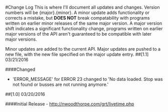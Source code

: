 #Change Log
This is where I'll document all updates and changes. Version numbers will be {major}.{minor}. A minor update adds functionality or corrects a mistake, but **DOES NOT** break compatability with programs written on earlier minor releases of the same major version. A major version shift indicates a significant functionality change, programs written on earlier major versions of the API aren't guaranteed to be compatible with later major versions.

Minor updates are added to the current API. Major updates are pushed to a new file, with the new file specified on the major update entry.
##[1.1] 03/21/2016

####Changed
 - 'ERROR_MESSAGE' for ERROR 23 changed to 'No data loaded. Stop was not found or busses are not running anymore.'

##[1.0] 03/20/2016

####Initial Release - http://nwoodthorpe.com/grt/livetime.php
